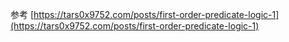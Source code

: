 参考
[https://tars0x9752.com/posts/first-order-predicate-logic-1](https://tars0x9752.com/posts/first-order-predicate-logic-1)

